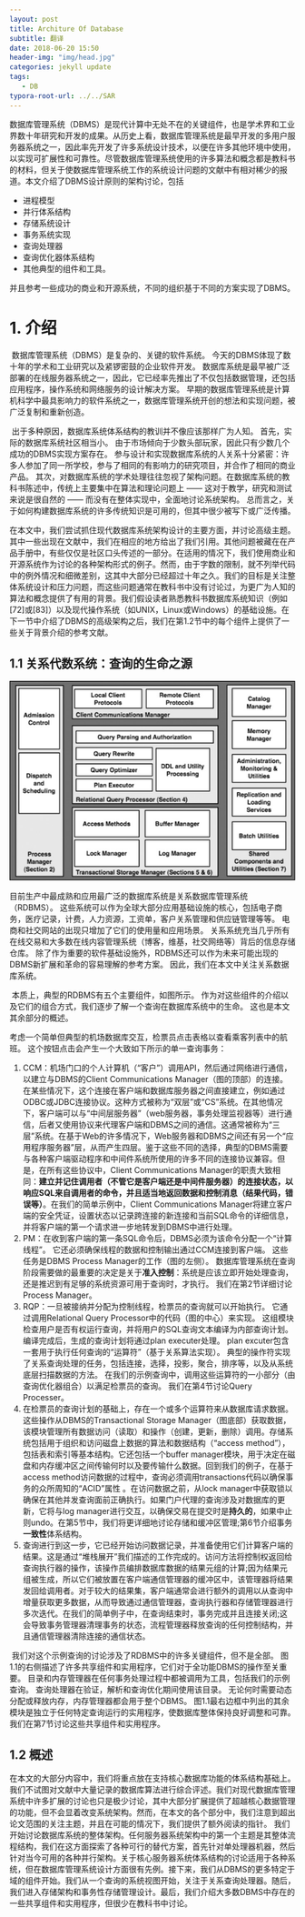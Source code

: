 ```yaml
---
layout: post
title: Architure Of Database
subtitle: 翻译
date: 2018-06-20 15:50
header-img: "img/head.jpg"
categories: jekyll update
tags:
   - DB
typora-root-url: ../../SAR
---
```


​	数据库管理系统（DBMS）是现代计算中无处不在的关键组件，也是学术界和工业界数十年研究和开发的成果。从历史上看，数据库管理系统是最早开发的多用户服务器系统之一，因此率先开发了许多系统设计技术，以便在许多其他环境中使用，以实现可扩展性和可靠性。尽管数据库管理系统使用的许多算法和概念都是教科书的材料，但关于使数据库管理系统工作的系统设计问题的文献中有相对稀少的报道。本文介绍了DBMS设计原则的架构讨论，包括

+ 进程模型
+ 并行体系结构
+ 存储系统设计
+ 事务系统实现
+ 查询处理器
+ 查询优化器体系结构
+ 其他典型的组件和工具。

并且参考一些成功的商业和开源系统，不同的组织基于不同的方案实现了DBMS。

# 1. 介绍

​	数据库管理系统（DBMS）是复杂的、关键的软件系统。 今天的DBMS体现了数十年的学术和工业研究以及紧锣密鼓的企业软件开发。 数据库系统是最早被广泛部署的在线服务器系统之一，因此，它已经率先推出了不仅包括数据管理，还包括应用程序，操作系统和网络服务的设计解决方案。 早期的数据库管理系统是计算机科学中最具影响力的软件系统之一，数据库管理系统开创的想法和实现问题，被广泛复制和重新创造。	

​	出于多种原因，数据库系统体系结构的教训并不像应该那样广为人知。 首先，实际的数据库系统社区相当小。 由于市场倾向于少数头部玩家，因此只有少数几个成功的DBMS实现方案存在。 参与设计和实现数据库系统的人关系十分紧密：许多人参加了同一所学校，参与了相同的有影响力的研究项目，并合作了相同的商业产品。 其次，对数据库系统的学术处理往往忽视了架构问题。在数据库系统的教科书陈述中，传统上主要集中在算法和理论问题上 —— 这对于教学，研究和测试来说是很自然的 —— 而没有在整体实现中，全面地讨论系统架构。 总而言之，关于如何构建数据库系统的许多传统知识是可用的，但其中很少被写下或广泛传播。	

​	在本文中，我们尝试抓住现代数据库系统架构设计的主要方面，并讨论高级主题。其中一些出现在文献中，我们在相应的地方给出了我们引用。其他问题被藏在在产品手册中，有些仅仅是社区口头传述的一部分。在适用的情况下，我们使用商业和开源系统作为讨论的各种架构形式的例子。然而，由于字数的限制，就不列举代码中的例外情况和细微差别，这其中大部分已经超过十年之久。我们的目标是关注整体系统设计和压力问题，而这些问题通常在教科书中没有讨论过，为更广为人知的算法和概念提供了有用的背景。我们假设读者熟悉教科书数据库系统知识（例如[72]或[83]）以及现代操作系统（如UNIX，Linux或Windows）的基础设施。在下一节中介绍了DBMS的高级架构之后，我们在第1.2节中的每个组件上提供了一些关于背景介绍的参考文献。

## 1.1 关系代数系统：查询的生命之源

![](/image/arch_db.jpeg)

​	目前生产中最成熟和应用最广泛的数据库系统是关系数据库管理系统（RDBMS）。 这些系统可以作为全球大部分应用基础设施的核心，包括电子商务，医疗记录，计费，人力资源，工资单，客户关系管理和供应链管理等等。 电商和社交网站的出现只增加了它们的使用量和应用场景。 关系系统充当几乎所有在线交易和大多数在线内容管理系统（博客，维基，社交网络等）背后的信息存储仓库。 除了作为重要的软件基础设施外，RDBMS还可以作为未来可能出现的DBMS新扩展和革命的容易理解的参考方案。 因此，我们在本文中关注关系数据库系统。

​	本质上，典型的RDBMS有五个主要组件，如图所示。 作为对这些组件的介绍以及它们的组合方式，我们逐步了解一个查询在数据库系统中的生命。 这也是本文其余部分的概述。

​	考虑一个简单但典型的机场数据库交互，检票员点击表格以查看乘客列表中的航班。 这个按钮点击会产生一个大致如下所示的单一查询事务：

1. CCM：机场门口的个人计算机（“客户”）调用API，然后通过网络进行通信，以建立与DBMS的Client Communications Manager（图的顶部）的连接。 在某些情况下，这个连接在客户端和数据库服务器之间直接建立，例如通过ODBC或JDBC连接协议。这种方式被称为“双层”或“CS”系统。在其他情况下，客户端可以与“中间层服务器”（web服务器，事务处理监视器等）进行通信，后者又使用协议来代理客户端和DBMS之间的通信。这通常被称为“三层”系统。在基于Web的许多情况下，Web服务器和DBMS之间还有另一个“应用程序服务器”层，从而产生四层。鉴于这些不同的选择，典型的DBMS需要与各种客户端驱动程序和中间件系统所使用的许多不同的连接协议兼容。但是，在所有这些协议中，Client Communications Manager的职责大致相同：**建立并记住调用者（不管它是客户端还是中间件服务器）的连接状态，以响应SQL来自调用者的命令，并且适当地返回数据和控制消息（结果代码，错误等）**。在我们的简单示例中，Client Communications Manager将建立客户端的安全凭证，设置状态以记录跨连接的新连接和当前SQL命令的详细信息，并将客户端的第一个请求进一步地转发到DBMS中进行处理。
2. PM：在收到客户端的第一条SQL命令后，DBMS必须为该命令分配一个“计算线程”。 它还必须确保线程的数据和控制输出通过CCM连接到客户端。 这些任务是DBMS Process Manager的工作（图的左侧）。 数据库管理系统在查询阶段需要做的最重要的决定是关于**准入控制**：系统是应该立即开始处理查询，还是推迟到有足够的系统资源可用于查询时，才执行。 我们在第2节详细讨论Process Manager。
3. RQP：一旦被接纳并分配为控制线程，检票员的查询就可以开始执行。 它通过调用Relational Query Processor中的代码（图的中心）来实现。 这组模块检查用户是否有权运行查询，并将用户的SQL查询文本编译为内部查询计划。 编译完成后，生成的查询计划将通过plan executer处理。 plan excuter包含一套用于执行任何查询的“运算符”（基于关系算法实现）。 典型的操作符实现了关系查询处理的任务，包括连接，选择，投影，聚合，排序等，以及从系统底层扫描数据的方法。 在我们的示例查询中，调用这些运算符的一小部分（由查询优化器组合）以满足检票员的查询。 我们在第4节讨论Query Processer。
4. 在检票员的查询计划的基础上，存在一个或多个运算符来从数据库请求数据。这些操作从DBMS的Transactional Storage Manager（图底部）获取数据，该模块管理所有数据访问（读取）和操作（创建，更新，删除）调用。存储系统包括用于组织和访问磁盘上数据的算法和数据结构（“access method”），包括表和索引等基本结构。它还包括一个buffer manager模块，用于决定在磁盘和内存缓冲区之间传输何时以及要传输什么数据。回到我们的例子，在基于access method访问数据的过程中，查询必须调用transactions代码以确保事务的众所周知的“ACID”属性 。在访问数据之前，从lock manager中获取锁以确保在其他并发查询面前正确执行。如果门户代理的查询涉及对数据库的更新，它将与log manager进行交互，以确保交易在提交时是**持久的**，如果中止则undo。在第5节中，我们将更详细地讨论存储和缓冲区管理;第6节介绍事务**一致性**体系结构。
5. 查询进行到这一步，它已经开始访问数据记录，并准备使用它们计算客户端的结果。这是通过“堆栈展开”我们描述的工作完成的。访问方法将控制权返回给查询执行器的操作，该操作员编排数据库数据的结果元组的计算;因为结果元组被生成，所以它们被放置在客户端通信管理器的缓冲区中，该管理器将结果发回给调用者。对于较大的结果集，客户端通常会进行额外的调用以从查询中增量获取更多数据，从而导致通过通信管理器，查询执行器和存储管理器进行多次迭代。在我们的简单例子中，在查询结束时，事务完成并且连接关闭;这会导致事务管理器清理事务的状态，流程管理器释放查询的任何控制结构，并且通信管理器清除连接的通信状态。

​	我们对这个示例查询的讨论涉及了RDBMS中的许多关键组件，但不是全部。 图1.1的右侧描述了许多共享组件和实用程序，它们对于全功能DBMS的操作至关重要。 目录和内存管理器在任何事务处理过程中都被调用为工具，包括我们的示例查询。 查询处理器在验证，解析和查询优化期间使用该目录。 无论何时需要动态分配或释放内存，内存管理器都会用于整个DBMS。 图1.1最右边框中列出的其余模块是独立于任何特定查询运行的实用程序，使数据库整体保持良好调整和可靠。 我们在第7节讨论这些共享组件和实用程序。

## 1.2 概述

​	在本文的大部分内容中，我们将重点放在支持核心数据库功能的体系结构基础上。我们不试图对文献中大量记录的数据库算法进行综合评述。我们对现代数据库管理系统中许多扩展的讨论也只是极少讨论，其中大部分扩展提供了超越核心数据管理的功能，但不会显着改变系统架构。然而，在本文的各个部分中，我们注意到超出论文范围的关注主题，并且在可能的情况下，我们提供了额外阅读的指针。
我们开始讨论数据库系统的整体架构。任何服务器系统架构中的第一个主题是其整体流程结构，我们在这方面探索了各种可行的替代方案，首先针对单处理器机器，然后针对当今可用的各种并行架构。关于核心服务器系统体系结构的讨论适用于各种系统，但在数据库管理系统设计方面很有先例。接下来，我们从DBMS的更多特定于域的组件开始。我们从一个查询的系统视图开始，关注于关系查询处理器。随后，我们进入存储架构和事务性存储管理设计。最后，我们介绍大多数DBMS中存在的一些共享组件和实用程序，但很少在教科书中讨论。